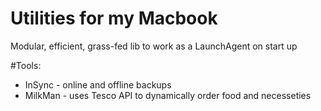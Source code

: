 # Utilities for my Macbook
Modular, efficient, grass-fed lib to work as a LaunchAgent on start up

#Tools:
* InSync - online and offline backups
* MilkMan - uses Tesco API to dynamically order food and necesseties 